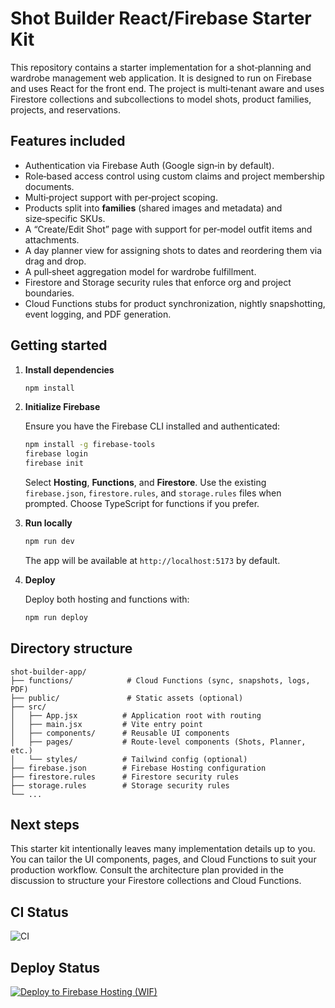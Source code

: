 # Shot Builder React/Firebase Starter Kit

This repository contains a starter implementation for a shot‑planning and wardrobe management web application. It is designed to run on Firebase and uses React for the front end. The project is multi‑tenant aware and uses Firestore collections and subcollections to model shots, product families, projects, and reservations.

## Features included

* Authentication via Firebase Auth (Google sign‑in by default).
* Role‑based access control using custom claims and project membership documents.
* Multi‑project support with per‑project scoping.
* Products split into **families** (shared images and metadata) and size‑specific SKUs.
* A “Create/Edit Shot” page with support for per‑model outfit items and attachments.
* A day planner view for assigning shots to dates and reordering them via drag and drop.
* A pull‑sheet aggregation model for wardrobe fulfillment.
* Firestore and Storage security rules that enforce org and project boundaries.
* Cloud Functions stubs for product synchronization, nightly snapshotting, event logging, and PDF generation.

## Getting started

1. **Install dependencies**

   ```bash
   npm install
   ```

2. **Initialize Firebase**

   Ensure you have the Firebase CLI installed and authenticated:

   ```bash
   npm install -g firebase-tools
   firebase login
   firebase init
   ```

   Select **Hosting**, **Functions**, and **Firestore**. Use the existing `firebase.json`, `firestore.rules`, and `storage.rules` files when prompted. Choose TypeScript for functions if you prefer.

3. **Run locally**

   ```bash
   npm run dev
   ```

   The app will be available at `http://localhost:5173` by default.

4. **Deploy**

   Deploy both hosting and functions with:

   ```bash
   npm run deploy
   ```

## Directory structure

```
shot-builder-app/
├── functions/            # Cloud Functions (sync, snapshots, logs, PDF)
├── public/               # Static assets (optional)
├── src/
│   ├── App.jsx          # Application root with routing
│   ├── main.jsx         # Vite entry point
│   ├── components/      # Reusable UI components
│   ├── pages/           # Route-level components (Shots, Planner, etc.)
│   └── styles/          # Tailwind config (optional)
├── firebase.json        # Firebase Hosting configuration
├── firestore.rules      # Firestore security rules
├── storage.rules        # Storage security rules
└── ...
```

## Next steps

This starter kit intentionally leaves many implementation details up to you. You can tailor the UI components, pages, and Cloud Functions to suit your production workflow. Consult the architecture plan provided in the discussion to structure your Firestore collections and Cloud Functions.
## CI Status
![CI](https://github.com/ted-design/shot-builder-app/actions/workflows/ci.yml/badge.svg)

## Deploy Status
[![Deploy to Firebase Hosting (WIF)](https://github.com/ted-design/shot-builder-app/actions/workflows/deploy.yml/badge.svg)](https://github.com/ted-design/shot-builder-app/actions/workflows/deploy.yml)
